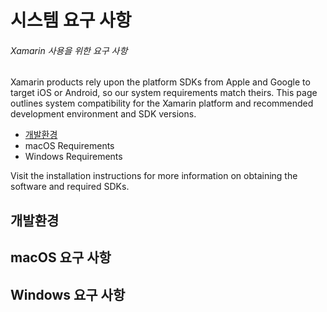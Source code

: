 # 시스템 요구 사항

###### Xamarin 사용을 위한 요구 사항

Xamarin products rely upon the platform SDKs from Apple and Google to target iOS or Android, so our system requirements match theirs. This page outlines system compatibility for the Xamarin platform and recommended development environment and SDK versions.

* [개발환경](##개발환경)
* macOS Requirements  
* Windows Requirements  

Visit the installation instructions for more information on obtaining the software and required SDKs.

## 개발환경

## macOS 요구 사항

## Windows 요구 사항



